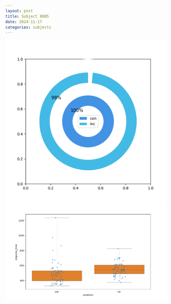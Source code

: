 ```yaml
---
layout: post
title: Subject 8005
date: 2024-11-17
categories: subjects
---
```


![](data/8005/run-2/8005_accuracy_by_condition.png)
![](data/8005/run-2/8005_rt.png)
